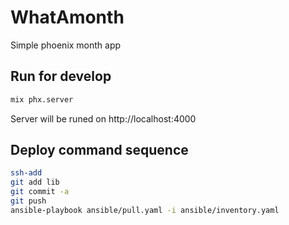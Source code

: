 # WhatAmonth

Simple phoenix month app

## Run for develop
```bash
mix phx.server
```
Server will be runed on http://localhost:4000

## Deploy command sequence
```bash
ssh-add
git add lib
git commit -a
git push
ansible-playbook ansible/pull.yaml -i ansible/inventory.yaml
```